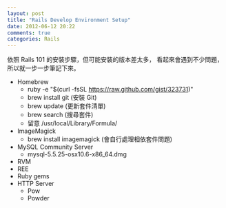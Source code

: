 ```yaml
---
layout: post
title: "Rails Develop Environment Setup"
date: 2012-06-12 20:22
comments: true
categories: Rails
---
```


依照 Rails 101 的安裝步驟，但可能安裝的版本差太多，
看起來會遇到不少問題，
所以就一步一步筆記下來。

<!-- more -->

* Homebrew
  * ruby -e "$(curl -fsSL https://raw.github.com/gist/323731)"
  * brew install git (安裝 Git)
  * brew update (更新套件清單)
  * brew search (搜尋套件)
  * 留意 /usr/local/Library/Formula/
* ImageMagick
  * brew install imagemagick (會自行處理相依套件問題)
* MySQL Community Server
  * mysql-5.5.25-osx10.6-x86_64.dmg
* RVM
* REE
* Ruby gems
* HTTP Server
  * Pow
  * Powder 



